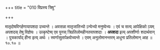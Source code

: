 +++
title = "010 विप्रस्य त्रिषु"

+++

मातृदोषविगर्हणायापशदा उच्यन्ते । अवसन्ना मातृजातिभ्यो ऽन्येभ्यो मनुष्येभ्यः । एवं च सत्य् आपेक्षिको ऽयम् अपशदस् तेषु विज्ञेयः । उत्कृष्टेष्व् एव पुनस् त्रिप्रतिलोमहीनतयापशदाः । **अपशदा** इत्य् अपशीर्णाः शदार्थवान् । पुत्रकार्याद् हीना इत्य् अर्थः । स्वर्णासुतापेक्ष्योच्यन्ते । एवम् अनुलोमानन्तरम् अधुना प्रतिलोमान् आह ॥ १०.१० ॥